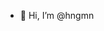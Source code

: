 - 👋 Hi, I’m @hngmn

<!---
hngmn/hngmn is a ✨ special ✨ repository because its `README.md` (this file) appears on your GitHub profile.
You can click the Preview link to take a look at your changes.
--->
